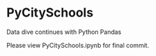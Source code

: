 # PyCitySchools
Data dive continues with Python Pandas

Please view PyCitySchools.ipynb for final commit.
